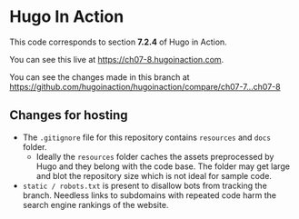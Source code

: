 Hugo In Action
===============

This code corresponds to section **7.2.4** of Hugo in Action.

You can see this live at https://ch07-8.hugoinaction.com.

You can see the changes made in this branch at https://github.com/hugoinaction/hugoinaction/compare/ch07-7...ch07-8

Changes for hosting
--------------------

* The `.gitignore` file for this repository contains `resources` and `docs` folder.
  * Ideally the `resources` folder caches the assets preprocessed by Hugo and they belong with the code base. The folder may get large and blot the repository size which is not ideal for sample code.
* `static / robots.txt` is present to disallow bots from tracking the branch. Needless links to subdomains with repeated code harm the search engine rankings of the website.

